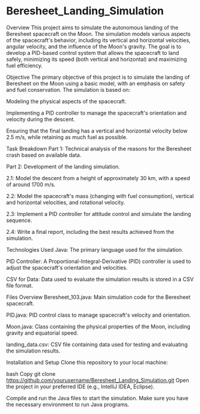 # Beresheet_Landing_Simulation
Overview
This project aims to simulate the autonomous landing of the Beresheet spacecraft on the Moon. The simulation models various aspects of the spacecraft's behavior, including its vertical and horizontal velocities, angular velocity, and the influence of the Moon's gravity. The goal is to develop a PID-based control system that allows the spacecraft to land safely, minimizing its speed (both vertical and horizontal) and maximizing fuel efficiency.

Objective
The primary objective of this project is to simulate the landing of Beresheet on the Moon using a basic model, with an emphasis on safety and fuel conservation. The simulation is based on:

Modeling the physical aspects of the spacecraft.

Implementing a PID controller to manage the spacecraft's orientation and velocity during the descent.

Ensuring that the final landing has a vertical and horizontal velocity below 2.5 m/s, while retaining as much fuel as possible.

Task Breakdown
Part 1: Technical analysis of the reasons for the Beresheet crash based on available data.

Part 2: Development of the landing simulation.

2.1: Model the descent from a height of approximately 30 km, with a speed of around 1700 m/s.

2.2: Model the spacecraft's mass (changing with fuel consumption), vertical and horizontal velocities, and rotational velocity.

2.3: Implement a PID controller for attitude control and simulate the landing sequence.

2.4: Write a final report, including the best results achieved from the simulation.

Technologies Used
Java: The primary language used for the simulation.

PID Controller: A Proportional-Integral-Derivative (PID) controller is used to adjust the spacecraft's orientation and velocities.

CSV for Data: Data used to evaluate the simulation results is stored in a CSV file format.

Files Overview
Beresheet_103.java: Main simulation code for the Beresheet spacecraft.

PID.java: PID control class to manage spacecraft's velocity and orientation.

Moon.java: Class containing the physical properties of the Moon, including gravity and equatorial speed.

landing_data.csv: CSV file containing data used for testing and evaluating the simulation results.

Installation and Setup
Clone this repository to your local machine:

bash
Copy
git clone https://github.com/yourusername/Beresheet_Landing_Simulation.git
Open the project in your preferred IDE (e.g., IntelliJ IDEA, Eclipse).

Compile and run the Java files to start the simulation. Make sure you have the necessary environment to run Java programs.
